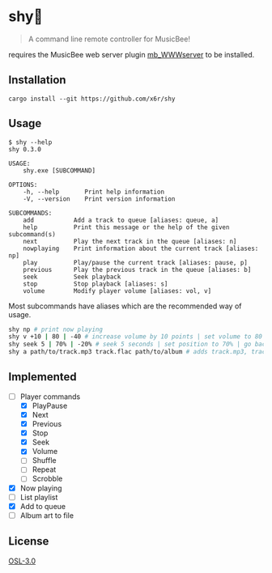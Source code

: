 # shy🍂

> A command line remote controller for MusicBee!

requires the MusicBee web server plugin [mb_WWWserver](https://github.com/Cynosphere/mb_WWWserver) to be installed.

## Installation

```
cargo install --git https://github.com/x6r/shy
```

## Usage

```
$ shy --help
shy 0.3.0

USAGE:
    shy.exe [SUBCOMMAND]

OPTIONS:
    -h, --help       Print help information
    -V, --version    Print version information

SUBCOMMANDS:
    add           Add a track to queue [aliases: queue, a]
    help          Print this message or the help of the given subcommand(s)
    next          Play the next track in the queue [aliases: n]
    nowplaying    Print information about the current track [aliases: np]
    play          Play/pause the current track [aliases: pause, p]
    previous      Play the previous track in the queue [aliases: b]
    seek          Seek playback
    stop          Stop playback [aliases: s]
    volume        Modify player volume [aliases: vol, v]
```

Most subcommands have aliases which are the recommended way of usage.

```sh
shy np # print now playing
shy v +10 | 80 | -40 # increase volume by 10 points | set volume to 80 | decrease volume by 40
shy seek 5 | 70% | -20% # seek 5 seconds | set position to 70% | go back 20%
shy a path/to/track.mp3 track.flac path/to/album # adds track.mp3, track.flac and every file in directory "album" to queue
```

## Implemented

- [ ] Player commands
  - [x] PlayPause
  - [x] Next
  - [x] Previous
  - [x] Stop
  - [x] Seek
  - [x] Volume
  - [ ] Shuffle
  - [ ] Repeat
  - [ ] Scrobble
- [x] Now playing
- [ ] List playlist
- [x] Add to queue
- [ ] Album art to file

## License

[OSL-3.0](LICENSE)
